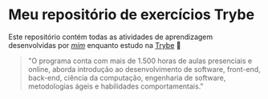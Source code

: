 # Meu repositório de exercícios Trybe

Este repositório contém todas as atividades de aprendizagem desenvolvidas por _[mim](LinkDoSeuLinkedinAqui)_ enquanto estudo na [Trybe](https://www.betrybe.com/) 🚀

>"O programa conta com mais de 1.500 horas de aulas presenciais e online, aborda introdução ao desenvolvimento de software, front-end, back-end, ciência da computação, engenharia de software, metodologias ágeis e habilidades comportamentais."
